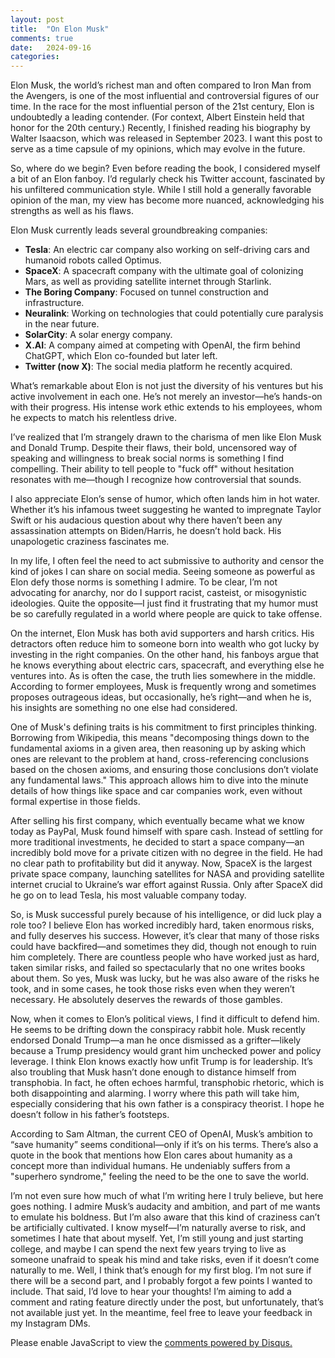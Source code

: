 ```yaml
---
layout: post
title:  "On Elon Musk"
comments: true
date:   2024-09-16
categories: 
---
```

Elon Musk, the world’s richest man and often compared to Iron Man from the Avengers, is one of the most influential and controversial figures of our time. In the race for the most influential person of the 21st century, Elon is undoubtedly a leading contender. (For context, Albert Einstein held that honor for the 20th century.) Recently, I finished reading his biography by Walter Isaacson, which was released in September 2023. I want this post to serve as a time capsule of my opinions, which may evolve in the future.

So, where do we begin? Even before reading the book, I considered myself a bit of an Elon fanboy. I’d regularly check his Twitter account, fascinated by his unfiltered communication style. While I still hold a generally favorable opinion of the man, my view has become more nuanced, acknowledging his strengths as well as his flaws.

Elon Musk currently leads several groundbreaking companies:

- **Tesla**: An electric car company also working on self-driving cars and humanoid robots called Optimus.
- **SpaceX**: A spacecraft company with the ultimate goal of colonizing Mars, as well as providing satellite internet through Starlink.
- **The Boring Company**: Focused on tunnel construction and infrastructure.
- **Neuralink**: Working on technologies that could potentially cure paralysis in the near future.
- **SolarCity**: A solar energy company.
- **X.AI**: A company aimed at competing with OpenAI, the firm behind ChatGPT, which Elon co-founded but later left.
- **Twitter (now X)**: The social media platform he recently acquired.


What’s remarkable about Elon is not just the diversity of his ventures but his active involvement in each one. He’s not merely an investor—he’s hands-on with their progress. His intense work ethic extends to his employees, whom he expects to match his relentless drive.

I’ve realized that I’m strangely drawn to the charisma of men like Elon Musk and Donald Trump. Despite their flaws, their bold, uncensored way of speaking and willingness to break social norms is something I find compelling. Their ability to tell people to "fuck off" without hesitation resonates with me—though I recognize how controversial that sounds.

I also appreciate Elon’s sense of humor, which often lands him in hot water. Whether it’s his infamous tweet suggesting he wanted to impregnate Taylor Swift or his audacious question about why there haven’t been any assassination attempts on Biden/Harris, he doesn’t hold back. His unapologetic craziness fascinates me.

In my life, I often feel the need to act submissive to authority and censor the kind of jokes I can share on social media. Seeing someone as powerful as Elon defy those norms is something I admire. To be clear, I’m not advocating for anarchy, nor do I support racist, casteist, or misogynistic ideologies. Quite the opposite—I just find it frustrating that my humor must be so carefully regulated in a world where people are quick to take offense.

On the internet, Elon Musk has both avid supporters and harsh critics. His detractors often reduce him to someone born into wealth who got lucky by investing in the right companies. On the other hand, his fanboys argue that he knows everything about electric cars, spacecraft, and everything else he ventures into. As is often the case, the truth lies somewhere in the middle. According to former employees, Musk is frequently wrong and sometimes proposes outrageous ideas, but occasionally, he’s right—and when he is, his insights are something no one else had considered.

One of Musk's defining traits is his commitment to first principles thinking. Borrowing from Wikipedia, this means "decomposing things down to the fundamental axioms in a given area, then reasoning up by asking which ones are relevant to the problem at hand, cross-referencing conclusions based on the chosen axioms, and ensuring those conclusions don’t violate any fundamental laws." This approach allows him to dive into the minute details of how things like space and car companies work, even without formal expertise in those fields.

After selling his first company, which eventually became what we know today as PayPal, Musk found himself with spare cash. Instead of settling for more traditional investments, he decided to start a space company—an incredibly bold move for a private citizen with no degree in the field. He had no clear path to profitability but did it anyway. Now, SpaceX is the largest private space company, launching satellites for NASA and providing satellite internet crucial to Ukraine’s war effort against Russia. Only after SpaceX did he go on to lead Tesla, his most valuable company today.

So, is Musk successful purely because of his intelligence, or did luck play a role too? I believe Elon has worked incredibly hard, taken enormous risks, and fully deserves his success. However, it’s clear that many of those risks could have backfired—and sometimes they did, though not enough to ruin him completely. There are countless people who have worked just as hard, taken similar risks, and failed so spectacularly that no one writes books about them. So yes, Musk was lucky, but he was also aware of the risks he took, and in some cases, he took those risks even when they weren’t necessary. He absolutely deserves the rewards of those gambles.

Now, when it comes to Elon’s political views, I find it difficult to defend him. He seems to be drifting down the conspiracy rabbit hole. Musk recently endorsed Donald Trump—a man he once dismissed as a grifter—likely because a Trump presidency would grant him unchecked power and policy leverage. I think Elon knows exactly how unfit Trump is for leadership. It’s also troubling that Musk hasn’t done enough to distance himself from transphobia. In fact, he often echoes harmful, transphobic rhetoric, which is both disappointing and alarming. I worry where this path will take him, especially considering that his own father is a conspiracy theorist. I hope he doesn’t follow in his father’s footsteps.

According to Sam Altman, the current CEO of OpenAI, Musk’s ambition to “save humanity” seems conditional—only if it’s on his terms. There’s also a quote in the book that mentions how Elon cares about humanity as a concept more than individual humans. He undeniably suffers from a "superhero syndrome," feeling the need to be the one to save the world.

I’m not even sure how much of what I’m writing here I truly believe, but here goes nothing. I admire Musk’s audacity and ambition, and part of me wants to emulate his boldness. But I’m also aware that this kind of craziness can’t be artificially cultivated. I know myself—I’m naturally averse to risk, and sometimes I hate that about myself. Yet, I’m still young and just starting college, and maybe I can spend the next few years trying to live as someone unafraid to speak his mind and take risks, even if it doesn’t come naturally to me.
Well, I think that’s enough for my first blog. I’m not sure if there will be a second part, and I probably forgot a few points I wanted to include. That said, I’d love to hear your thoughts! I’m aiming to add a comment and rating feature directly under the post, but unfortunately, that’s not available just yet. In the meantime, feel free to leave your feedback in my Instagram DMs.


<div id="disqus_thread"></div>
<script>
    var disqus_config = function () {
        this.page.url = 'https://kruxarth.github.io/2024/09/16/On-Elon-Musk.html';  // Canonical URL
        this.page.identifier = 'https://kruxarth.github.io/2024/09/16/On-Elon-Musk.html';  // Unique identifier
    };
     (function() { // DON'T EDIT BELOW THIS LINE
        var d = document, s = d.createElement('script');
        s.src = 'https://kruxarth.disqus.com/embed.js';
        s.setAttribute('data-timestamp', +new Date());
        (d.head || d.body).appendChild(s);
    })();
   
</script>
<noscript>Please enable JavaScript to view the <a href="https://disqus.com/?ref_noscript">comments powered by Disqus.</a></noscript>




